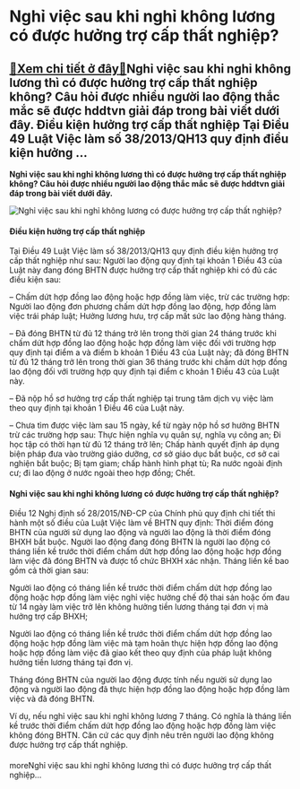 Nghỉ việc sau khi nghỉ không lương có được hưởng trợ cấp thất nghiệp?
=====================================================================

[:gift:Xem chi tiết ở đây:gift:](https://hddtvn.com/nghi-viec-sau-khi-nghi-khong-luong-co-duoc-huong-tro-cap-that-nghiep/)Nghỉ việc sau khi nghỉ không lương thì có được hưởng trợ cấp thất nghiệp không? Câu hỏi được nhiều người lao động thắc mắc sẽ được hddtvn giải đáp trong bài viết dưới đây. Điều kiện hưởng trợ cấp thất nghiệp Tại Điều 49 Luật Việc làm số 38/2013/QH13 quy định điều kiện hưởng …
------------------------------------------------------------------------------------------------------------------------------------------------------------------------------------------------------------------------------------------------------------------------------------

**Nghỉ việc sau khi nghỉ không lương thì có được hưởng trợ cấp thất nghiệp không? Câu hỏi được nhiều người lao động thắc mắc sẽ được hddtvn giải đáp trong bài viết dưới đây.**


![Nghỉ việc sau khi nghỉ không lương có được hưởng trợ cấp thất nghiệp?](https://hddtvn.com/wp-content/uploads/2021/01/young-woman-working-laptop-writing_146259-67.jpg)


#### **Điều kiện hưởng trợ cấp thất nghiệp**


Tại Điều 49 Luật Việc làm số 38/2013/QH13 quy định điều kiện hưởng trợ cấp thất nghiệp như sau: Người lao động quy định tại khoản 1 Điều 43 của Luật này đang đóng BHTN được hưởng trợ cấp thất nghiệp khi có đủ các điều kiện sau:


– Chấm dứt hợp đồng lao động hoặc hợp đồng làm việc, trừ các trường hợp: Người lao động đơn phương chấm dứt hợp đồng lao động, hợp đồng làm việc trái pháp luật; Hưởng lương hưu, trợ cấp mất sức lao động hàng tháng.


– Đã đóng BHTN từ đủ 12 tháng trở lên trong thời gian 24 tháng trước khi chấm dứt hợp đồng lao động hoặc hợp đồng làm việc đối với trường hợp quy định tại điểm a và điểm b khoản 1 Điều 43 của Luật này; đã đóng BHTN từ đủ 12 tháng trở lên trong thời gian 36 tháng trước khi chấm dứt hợp đồng lao động đối với trường hợp quy định tại điểm c khoản 1 Điều 43 của Luật này.


– Đã nộp hồ sơ hưởng trợ cấp thất nghiệp tại trung tâm dịch vụ việc làm theo quy định tại khoản 1 Điều 46 của Luật này.


– Chưa tìm được việc làm sau 15 ngày, kể từ ngày nộp hồ sơ hưởng BHTN trừ các trường hợp sau: Thực hiện nghĩa vụ quân sự, nghĩa vụ công an; Đi học tập có thời hạn từ đủ 12 tháng trở lên; Chấp hành quyết định áp dụng biện pháp đưa vào trường giáo dưỡng, cơ sở giáo dục bắt buộc, cơ sở cai nghiện bắt buộc; Bị tạm giam; chấp hành hình phạt tù; Ra nước ngoài định cư; đi lao động ở nước ngoài theo hợp đồng; Chết.


#### **Nghỉ việc sau khi nghỉ không lương có được hưởng trợ cấp thất nghiệp?**


Điều 12 Nghị định số 28/2015/NĐ-CP của Chính phủ quy định chi tiết thi hành một số điều của Luật Việc làm về BHTN quy định: Thời điểm đóng BHTN của người sử dụng lao động và người lao động là thời điểm đóng BHXH bắt buộc. Người lao động đang đóng BHTN là người lao động có tháng liền kề trước thời điểm chấm dứt hợp đồng lao động hoặc hợp đồng làm việc đã đóng BHTN và được tổ chức BHXH xác nhận. Tháng liền kề bao gồm cả thời gian sau:


Người lao động có tháng liền kề trước thời điểm chấm dứt hợp đồng lao động hoặc hợp đồng làm việc nghỉ việc hưởng chế độ thai sản hoặc ốm đau từ 14 ngày làm việc trở lên không hưởng tiền lương tháng tại đơn vị mà hưởng trợ cấp BHXH;


Người lao động có tháng liền kề trước thời điểm chấm dứt hợp đồng lao động hoặc hợp đồng làm việc mà tạm hoãn thực hiện hợp đồng lao động hoặc hợp đồng làm việc đã giao kết theo quy định của pháp luật không hưởng tiền lương tháng tại đơn vị.


Tháng đóng BHTN của người lao động được tính nếu người sử dụng lao động và người lao động đã thực hiện hợp đồng lao động hoặc hợp đồng làm việc và đã đóng BHTN.


Ví dụ, nếu nghỉ việc sau khi nghỉ không lương 7 tháng. Có nghĩa là tháng liền kề trước thời điểm chấm dứt hợp đồng lao động hoặc hợp đồng làm việc không đóng BHTN. Căn cứ các quy định nêu trên người lao động không được hưởng trợ cấp thất nghiệp.


#### 


moreNghỉ việc sau khi nghỉ không lương thì có được hưởng trợ cấp thất nghiệp…

